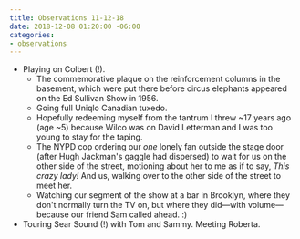 ```yaml
---
title: Observations 11-12-18
date: 2018-12-08 01:20:00 -06:00
categories:
- observations
---
```


- Playing on Colbert (!).
	- The commemorative plaque on the reinforcement columns in the basement, which were put there before circus elephants appeared on the Ed Sullivan Show in 1956.
	- Going full Uniqlo Canadian tuxedo.
	- Hopefully redeeming myself from the tantrum I threw ~17 years ago (age ~5) because Wilco was on David Letterman and I was too young to stay for the taping.
	- The NYPD cop ordering our *one* lonely fan outside the stage door (after Hugh Jackman's gaggle had dispersed) to wait for us on the other side of the street, motioning about her to me as if to say, *This crazy lady!* And us, walking over to the other side of the street to meet her.
	- Watching our segment of the show at a bar in Brooklyn, where they don't normally turn the TV on, but where they did—with volume—because our friend Sam called ahead. :)
- Touring Sear Sound (!) with Tom and Sammy. Meeting Roberta.